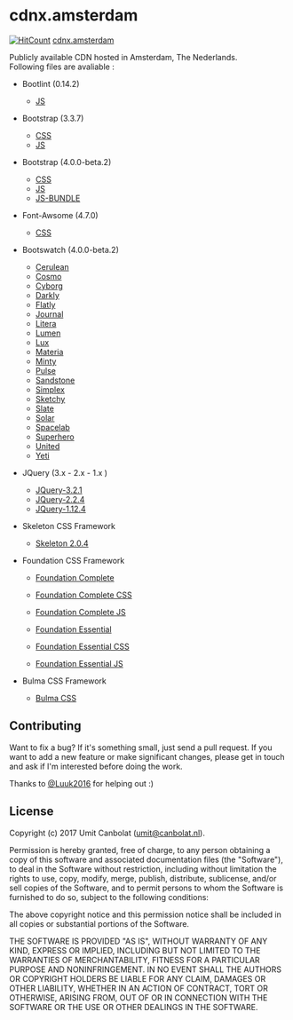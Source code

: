 # cdnx.amsterdam

[![HitCount](http://hits.dwyl.io/hoxsec/cdnx.amsterdam.svg)](http://hits.dwyl.io/hoxsec/cdnx.amsterdam)
[cdnx.amsterdam](https://cdnx.amsterdam)

Publicly available CDN hosted in Amsterdam, The Nederlands.<br/>
Following files are avaliable :<br/>
* Bootlint (0.14.2) 
  - [JS](https://cdnx.amsterdam/bootlint/0.14.2/bootlint.min.js)
* Bootstrap (3.3.7)
  - [CSS](https://cdnx.amsterdam/bootstrap/3.3.7/css/bootstrap.min.css)
  - [JS](https://cdnx.amsterdam/bootstrap/3.3.7/js/bootstrap.min.js)
* Bootstrap (4.0.0-beta.2)
  - [CSS](https://cdnx.amsterdam/bootstrap/4.0.0-beta.2/css/bootstrap.min.css)
  - [JS](https://cdnx.amsterdam/bootstrap/4.0.0-beta.2/js/bootstrap.min.js)
  - [JS-BUNDLE](https://cdnx.amsterdam/bootstrap/4.0.0-beta.2/js/bootstrap.bundle.min.js)
* Font-Awsome (4.7.0)
  - [CSS](https://cdnx.amsterdam/font-awesome/4.7.0/css/font-awesome.min.css)
* Bootswatch (4.0.0-beta.2) 
  - [Cerulean](https://cdnx.amsterdam/bootswatch/4.0.0-beta.2/cerulean/bootstrap.min.css)
  - [Cosmo](https://cdnx.amsterdam/bootswatch/4.0.0-beta.2/cosmo/bootstrap.min.css)
  - [Cyborg](https://cdnx.amsterdam/bootswatch/4.0.0-beta.2/cyborg/bootstrap.min.css)
  - [Darkly](https://cdnx.amsterdam/bootswatch/4.0.0-beta.2/darkly/bootstrap.min.css)
  - [Flatly](https://cdnx.amsterdam/bootswatch/4.0.0-beta.2/flatly/bootstrap.min.css)
  - [Journal](https://cdnx.amsterdam/bootswatch/4.0.0-beta.2/journal/bootstrap.min.css)
  - [Litera](https://cdnx.amsterdam/bootswatch/4.0.0-beta.2/litera/bootstrap.min.css)
  - [Lumen](https://cdnx.amsterdam/bootswatch/4.0.0-beta.2/lumen/bootstrap.min.css)
  - [Lux](https://cdnx.amsterdam/bootswatch/4.0.0-beta.2/lux/bootstrap.min.css)
  - [Materia](https://cdnx.amsterdam/bootswatch/4.0.0-beta.2/materia/bootstrap.min.css)
  - [Minty](https://cdnx.amsterdam/bootswatch/4.0.0-beta.2/minty/bootstrap.min.css)
  - [Pulse](https://cdnx.amsterdam/bootswatch/4.0.0-beta.2/pulse/bootstrap.min.css)
  - [Sandstone](https://cdnx.amsterdam/bootswatch/4.0.0-beta.2/sandstone/bootstrap.min.css)
  - [Simplex](https://cdnx.amsterdam/bootswatch/4.0.0-beta.2/simplex/bootstrap.min.css)
  - [Sketchy](https://cdnx.amsterdam/bootswatch/4.0.0-beta.2/sketchy/bootstrap.min.css)
  - [Slate](https://cdnx.amsterdam/bootswatch/4.0.0-beta.2/slate/bootstrap.min.css)
  - [Solar](https://cdnx.amsterdam/bootswatch/4.0.0-beta.2/solar/bootstrap.min.css)
  - [Spacelab](https://cdnx.amsterdam/bootswatch/4.0.0-beta.2/spacelab/bootstrap.min.css)
  - [Superhero](https://cdnx.amsterdam/bootswatch/4.0.0-beta.2/superhero/bootstrap.min.css)
  - [United](https://cdnx.amsterdam/bootswatch/4.0.0-beta.2/united/bootstrap.min.css)
  - [Yeti](https://cdnx.amsterdam/bootswatch/4.0.0-beta.2/yeti/bootstrap.min.css)

* JQuery (3.x - 2.x - 1.x )
  - [JQuery-3.2.1](https://cdnx.amsterdam/jquery/3.2.1/jquery.min.js)
  - [JQuery-2.2.4](https://cdnx.amsterdam/jquery/2.2.4/jquery.min.js)
  - [JQuery-1.12.4](https://cdnx.amsterdam/jquery/1.12.4/jquery.min.js)
  
* Skeleton CSS Framework
  - [Skeleton 2.0.4](https://cdnx.amsterdam/skeleton/2.0.4/skeleton.css)
  
* Foundation CSS Framework
  - [Foundation Complete](https://cdnx.amsterdam/foundation/complete/)
  - [Foundation Complete CSS](https://cdnx.amsterdam/foundation/complete/css/)
  - [Foundation Complete JS](https://cdnx.amsterdam/foundation/complete/js/)
 
  - [Foundation Essential](https://cdnx.amsterdam/foundation/essential/)
  - [Foundation Essential CSS](https://cdnx.amsterdam/foundation/essential/css/)
  - [Foundation Essential JS](https://cdnx.amsterdam/foundation/essential/js/)
  
 * Bulma CSS Framework
   - [Bulma CSS](URL)



## Contributing

Want to fix a bug? If it's something small, just send a pull request. If you
want to add a new feature or make significant changes, please get in touch and
ask if I'm interested before doing the work.

Thanks to [@Luuk2016](https://github.com/Luuk2016) for helping out :)

## License

Copyright (c) 2017 Umit Canbolat (umit@canbolat.nl).

Permission is hereby granted, free of charge, to any person obtaining a copy of
this software and associated documentation files (the "Software"), to deal in
the Software without restriction, including without limitation the rights to
use, copy, modify, merge, publish, distribute, sublicense, and/or sell copies of
the Software, and to permit persons to whom the Software is furnished to do so,
subject to the following conditions:

The above copyright notice and this permission notice shall be included in all
copies or substantial portions of the Software.

THE SOFTWARE IS PROVIDED "AS IS", WITHOUT WARRANTY OF ANY KIND, EXPRESS OR
IMPLIED, INCLUDING BUT NOT LIMITED TO THE WARRANTIES OF MERCHANTABILITY, FITNESS
FOR A PARTICULAR PURPOSE AND NONINFRINGEMENT. IN NO EVENT SHALL THE AUTHORS OR
COPYRIGHT HOLDERS BE LIABLE FOR ANY CLAIM, DAMAGES OR OTHER LIABILITY, WHETHER
IN AN ACTION OF CONTRACT, TORT OR OTHERWISE, ARISING FROM, OUT OF OR IN
CONNECTION WITH THE SOFTWARE OR THE USE OR OTHER DEALINGS IN THE SOFTWARE.
